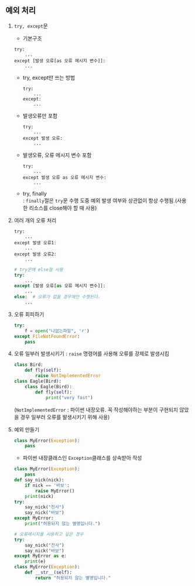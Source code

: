 ## 예외 처리
1. `try, except`문  
    * 기본구조
    ```
    try:
        ...
    except [발생 오류[as 오류 메시지 변수]]:
        ...
    ```
    * try, except만 쓰는 방법
        ```
        try:
            ...
        except:
            ...
        ```
    * 발생오류만 포함
        ```
        try:
            ...
        except 발생 오류:
            ...
        ```
    * 발생오류, 오류 메시지 변수 포함
        ```
        try:
            ...
        except 발생 오류 as 오류 메시지 변수:
            ...
        ```
    * try, finally  
     : `finally`절은 `try`문 수행 도중 예외 발생 여부와 상관없이 항상 수행됨.(사용한 리소스를 close해야 할 때 사용)  
    

2. 여러 개의 오류 처리
    ```
    try:
        ...
    except 발생 오류1:
        ... 
    except 발생 오류2:
        ...
    ```
    ```python
    # try문에 else절 사용
    try:
        ...
    except [발생 오류[as 오류 메시지 변수]]:
        ...
    else:  # 오류가 없을 경우에만 수행된다.
        ...
    ```
  
3. 오류 회피하기
    ```python
    try:
        f = open("나없는파일", 'r')
    except FileNotFoundError:
        pass
    ```
 
4. 오류 일부러 발생시키기 : `raise` 명령어를 사용해 오류를 강제로 발생시킴
    ```python
    class Bird:
        def fly(self):
            raise NotImplementedError
    class Eagle(Bird):
        class Eagle(Bird):
            def fly(self):
                print("very fast")
    ```
    (`NotImplementedError` : 파이썬 내장오류. 꼭 작성해야하는 부분이 구현되지 않았을 경우 일부러 오류를 발생시키기 위해 사용)

5. 예외 만들기
    ```python
    class MyError(Exception):
        pass
    ```
    * 파이썬 내장클래스인 `Exception`클래스를 상속받아 작성
    ```python
    class MyError(Exception):
        pass
    def say_nick(nick):
        if nick == '바보':
            raise MyError()
        print(nick)
    try:
        say_nick("천사")
        say_nick("바보")
    except MyError:
        print("허용되지 않는 별명입니다.")
   
    # 오류메시지를 사용하고 싶은 경우
    try:
        say_nick("천사")
        say_nick("바보")
    except MyError as e:
        print(e)
    class MyError(Exception):
        def __str__(self):
            return "허용되지 않는 별명입니다."
    ```
    